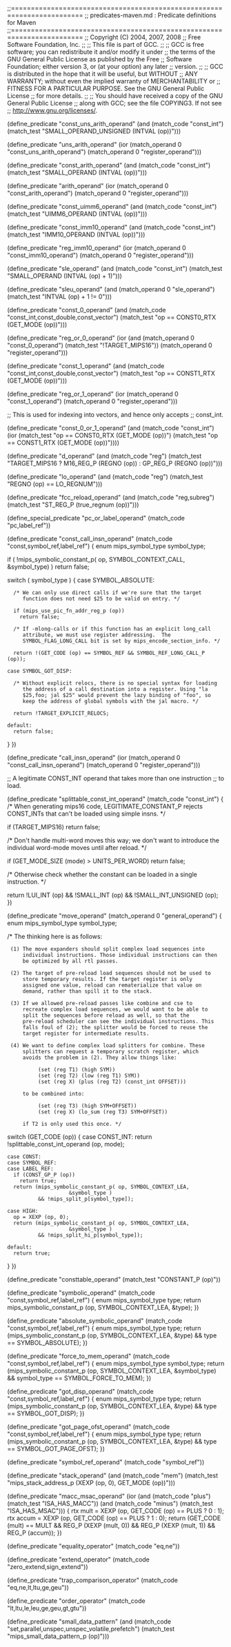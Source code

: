 ;;========================================================================
;; predicates-maven.md : Predicate definitions for Maven
;;========================================================================
;; Copyright (C) 2004, 2007, 2008
;; Free Software Foundation, Inc.
;;
;; This file is part of GCC.
;;
;; GCC is free software; you can redistribute it and/or modify it under
;; the terms of the GNU General Public License as published by the Free
;; Software Foundation; either version 3, or (at your option) any later
;; version.
;;
;; GCC is distributed in the hope that it will be useful, but WITHOUT
;; ANY WARRANTY; without even the implied warranty of MERCHANTABILITY or
;; FITNESS FOR A PARTICULAR PURPOSE. See the GNU General Public License
;; for more details.
;;
;; You should have received a copy of the GNU General Public License
;; along with GCC; see the file COPYING3. If not see
;; <http://www.gnu.org/licenses/>.

(define_predicate "const_uns_arith_operand"
  (and (match_code "const_int")
       (match_test "SMALL_OPERAND_UNSIGNED (INTVAL (op))")))

(define_predicate "uns_arith_operand"
  (ior (match_operand 0 "const_uns_arith_operand")
       (match_operand 0 "register_operand")))

(define_predicate "const_arith_operand"
  (and (match_code "const_int")
       (match_test "SMALL_OPERAND (INTVAL (op))")))

(define_predicate "arith_operand"
  (ior (match_operand 0 "const_arith_operand")
       (match_operand 0 "register_operand")))

(define_predicate "const_uimm6_operand"
  (and (match_code "const_int")
       (match_test "UIMM6_OPERAND (INTVAL (op))")))

(define_predicate "const_imm10_operand"
  (and (match_code "const_int")
       (match_test "IMM10_OPERAND (INTVAL (op))")))

(define_predicate "reg_imm10_operand"
  (ior (match_operand 0 "const_imm10_operand")
       (match_operand 0 "register_operand")))

(define_predicate "sle_operand"
  (and (match_code "const_int")
       (match_test "SMALL_OPERAND (INTVAL (op) + 1)")))

(define_predicate "sleu_operand"
  (and (match_operand 0 "sle_operand")
       (match_test "INTVAL (op) + 1 != 0")))

(define_predicate "const_0_operand"
  (and (match_code "const_int,const_double,const_vector")
       (match_test "op == CONST0_RTX (GET_MODE (op))")))

(define_predicate "reg_or_0_operand"
  (ior (and (match_operand 0 "const_0_operand")
            (match_test "!TARGET_MIPS16"))
       (match_operand 0 "register_operand")))

(define_predicate "const_1_operand"
  (and (match_code "const_int,const_double,const_vector")
       (match_test "op == CONST1_RTX (GET_MODE (op))")))

(define_predicate "reg_or_1_operand"
  (ior (match_operand 0 "const_1_operand")
       (match_operand 0 "register_operand")))

;; This is used for indexing into vectors, and hence only accepts
;; const_int.

(define_predicate "const_0_or_1_operand"
  (and (match_code "const_int")
       (ior (match_test "op == CONST0_RTX (GET_MODE (op))")
            (match_test "op == CONST1_RTX (GET_MODE (op))"))))

(define_predicate "d_operand"
  (and (match_code "reg")
       (match_test "TARGET_MIPS16
                    ? M16_REG_P (REGNO (op))
                    : GP_REG_P (REGNO (op))")))

(define_predicate "lo_operand"
  (and (match_code "reg")
       (match_test "REGNO (op) == LO_REGNUM")))

(define_predicate "fcc_reload_operand"
  (and (match_code "reg,subreg")
       (match_test "ST_REG_P (true_regnum (op))")))

(define_special_predicate "pc_or_label_operand"
  (match_code "pc,label_ref"))

(define_predicate "const_call_insn_operand"
  (match_code "const,symbol_ref,label_ref")
{
  enum mips_symbol_type symbol_type;

  if ( !mips_symbolic_constant_p( op, SYMBOL_CONTEXT_CALL, 
				      &symbol_type) )
    return false;

  switch ( symbol_type )
  {
    case SYMBOL_ABSOLUTE:

      /* We can only use direct calls if we're sure that the target
         function does not need $25 to be valid on entry. */

      if (mips_use_pic_fn_addr_reg_p (op))
        return false;

      /* If -mlong-calls or if this function has an explicit long_call
         attribute, we must use register addressing.  The
         SYMBOL_FLAG_LONG_CALL bit is set by mips_encode_section_info. */

      return !(GET_CODE (op) == SYMBOL_REF && SYMBOL_REF_LONG_CALL_P (op));

    case SYMBOL_GOT_DISP:

      /* Without explicit relocs, there is no special syntax for loading
         the address of a call destination into a register. Using "la
         $25,foo; jal $25" would prevent the lazy binding of "foo", so
         keep the address of global symbols with the jal macro. */

      return !TARGET_EXPLICIT_RELOCS;

    default:
      return false;
  }
})

(define_predicate "call_insn_operand"
  (ior (match_operand 0 "const_call_insn_operand")
       (match_operand 0 "register_operand")))

;; A legitimate CONST_INT operand that takes more than one instruction
;; to load.

(define_predicate "splittable_const_int_operand"
  (match_code "const_int")
{
  /* When generating mips16 code, LEGITIMATE_CONSTANT_P rejects
     CONST_INTs that can't be loaded using simple insns.  */

  if (TARGET_MIPS16)
    return false;

  /* Don't handle multi-word moves this way; we don't want to introduce
     the individual word-mode moves until after reload.  */

  if (GET_MODE_SIZE (mode) > UNITS_PER_WORD)
    return false;

  /* Otherwise check whether the constant can be loaded in a single
     instruction. */

  return !LUI_INT (op) && !SMALL_INT (op) && !SMALL_INT_UNSIGNED (op);
})

(define_predicate "move_operand"
  (match_operand 0 "general_operand")
{
  enum mips_symbol_type symbol_type;

  /* The thinking here is as follows:

     (1) The move expanders should split complex load sequences into
         individual instructions. Those individual instructions can then
         be optimized by all rtl passes.

     (2) The target of pre-reload load sequences should not be used to
         store temporary results. If the target register is only
         assigned one value, reload can rematerialize that value on
         demand, rather than spill it to the stack.

     (3) If we allowed pre-reload passes like combine and cse to
         recreate complex load sequences, we would want to be able to
         split the sequences before reload as well, so that the
         pre-reload scheduler can see the individual instructions. This
         falls foul of (2); the splitter would be forced to reuse the
         target register for intermediate results.

     (4) We want to define complex load splitters for combine. These
         splitters can request a temporary scratch register, which
         avoids the problem in (2). They allow things like:

              (set (reg T1) (high SYM))
              (set (reg T2) (low (reg T1) SYM))
              (set (reg X) (plus (reg T2) (const_int OFFSET)))

         to be combined into:

              (set (reg T3) (high SYM+OFFSET))
              (set (reg X) (lo_sum (reg T3) SYM+OFFSET))

         if T2 is only used this once. */

  switch (GET_CODE (op))
  {
    case CONST_INT:
      return !splittable_const_int_operand (op, mode);

    case CONST:
    case SYMBOL_REF:
    case LABEL_REF:
      if (CONST_GP_P (op))
        return true;
      return (mips_symbolic_constant_p( op, SYMBOL_CONTEXT_LEA, 
					    &symbol_type )
              && !mips_split_p[symbol_type]);

    case HIGH:
      op = XEXP (op, 0);
      return (mips_symbolic_constant_p( op, SYMBOL_CONTEXT_LEA, 
					    &symbol_type )
              && !mips_split_hi_p[symbol_type]);

    default:
      return true;
  }
})

(define_predicate "consttable_operand"
  (match_test "CONSTANT_P (op)"))

(define_predicate "symbolic_operand"
  (match_code "const,symbol_ref,label_ref")
{
  enum mips_symbol_type type;
  return mips_symbolic_constant_p (op, SYMBOL_CONTEXT_LEA, &type);
})

(define_predicate "absolute_symbolic_operand"
  (match_code "const,symbol_ref,label_ref")
{
  enum mips_symbol_type type;
  return (mips_symbolic_constant_p (op, SYMBOL_CONTEXT_LEA, &type)
          && type == SYMBOL_ABSOLUTE);
})

(define_predicate "force_to_mem_operand"
  (match_code "const,symbol_ref,label_ref")
{
  enum mips_symbol_type symbol_type;
  return (mips_symbolic_constant_p (op, SYMBOL_CONTEXT_LEA, &symbol_type)
          && symbol_type == SYMBOL_FORCE_TO_MEM);
})

(define_predicate "got_disp_operand"
  (match_code "const,symbol_ref,label_ref")
{
  enum mips_symbol_type type;
  return (mips_symbolic_constant_p (op, SYMBOL_CONTEXT_LEA, &type)
          && type == SYMBOL_GOT_DISP);
})

(define_predicate "got_page_ofst_operand"
  (match_code "const,symbol_ref,label_ref")
{
  enum mips_symbol_type type;
  return (mips_symbolic_constant_p (op, SYMBOL_CONTEXT_LEA, &type)
          && type == SYMBOL_GOT_PAGE_OFST);
})

(define_predicate "symbol_ref_operand"
  (match_code "symbol_ref"))

(define_predicate "stack_operand"
  (and (match_code "mem")
       (match_test "mips_stack_address_p (XEXP (op, 0), GET_MODE (op))")))

(define_predicate "macc_msac_operand"
  (ior (and (match_code "plus") (match_test "ISA_HAS_MACC"))
       (and (match_code "minus") (match_test "ISA_HAS_MSAC")))
{
  rtx mult = XEXP (op, GET_CODE (op) == PLUS ? 0 : 1);
  rtx accum = XEXP (op, GET_CODE (op) == PLUS ? 1 : 0);
  return (GET_CODE (mult) == MULT
          && REG_P (XEXP (mult, 0))
          && REG_P (XEXP (mult, 1))
          && REG_P (accum));
})

(define_predicate "equality_operator"
  (match_code "eq,ne"))

(define_predicate "extend_operator"
  (match_code "zero_extend,sign_extend"))

(define_predicate "trap_comparison_operator"
  (match_code "eq,ne,lt,ltu,ge,geu"))

(define_predicate "order_operator"
  (match_code "lt,ltu,le,leu,ge,geu,gt,gtu"))

(define_predicate "small_data_pattern"
  (and (match_code "set,parallel,unspec,unspec_volatile,prefetch")
       (match_test "mips_small_data_pattern_p (op)")))

